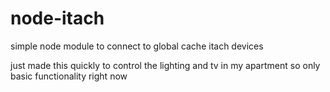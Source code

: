 node-itach
==========

simple node module to connect to global cache itach devices

just made this quickly to control the lighting and tv in my apartment
so only basic functionality right now
